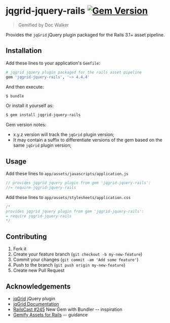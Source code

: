 # jqgrid-jquery-rails [![Gem Version](https://badge.fury.io/rb/jqgrid-jquery-rails.png)](http://badge.fury.io/rb/jqgrid-jquery-rails)

> Gemified by Doc Walker

Provides the `jqGrid` jQuery plugin packaged for the Rails 3.1+ asset pipeline.

## Installation

Add these lines to your application's `Gemfile`:

```rb
# jqgrid jquery plugin packaged for the rails asset pipeline
gem 'jqgrid-jquery-rails', '~> 4.4.4'
```

And then execute:

```sh
$ bundle
```

Or install it yourself as:

```sh
$ gem install jqgrid-jquery-rails
```

Gem version notes:

  - x.y.z version will track the `jqGrid` plugin version;
  - It may contain a suffix to differentiate versions of the gem based on the same `jqGrid` plugin version;

## Usage

Add these lines to `app/assets/javascripts/application.js`

```js
// provides jqgrid jquery plugin from gem 'jqgrid-jquery-rails':
//= require jqgrid-jquery-rails
```

Add these lines to `app/assets/stylesheets/application.css`

```css
/*
provides jqgrid jquery plugin from gem 'jqgrid-jquery-rails':
= require jqgrid-jquery-rails
*/
```

## Contributing

1. Fork it
2. Create your feature branch (`git checkout -b my-new-feature`)
3. Commit your changes (`git commit -am 'Add some feature'`)
4. Push to the branch (`git push origin my-new-feature`)
5. Create new Pull Request

## Acknowledgements

- [jqGrid](http://www.trirand.com/blog/) jQuery plugin
- [jqGrid Documentation](http://www.trirand.com/jqgridwiki/doku.php)
- [RailsCast #245](http://railscasts.com/episodes/245-new-gem-with-bundler) New Gem with Bundler -- inspiration
- [Gemify Assets for Rails](http://prioritized.net/blog/gemify-assets-for-rails/) -- guidance
